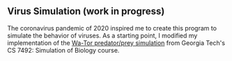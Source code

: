 ## Virus Simulation (work in progress)
The coronavirus pandemic of 2020 inspired me to create this program to simulate the behavior of viruses. 
As a starting point, I modified my implementation of the [Wa-Tor predator/prey simulation](https://en.wikipedia.org/wiki/Wa-Tor)
from Georgia Tech's CS 7492: Simulation of Biology course.
